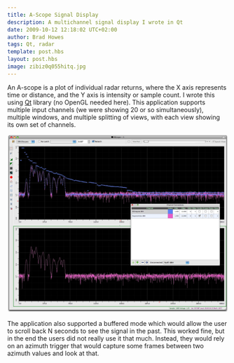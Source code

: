 ```yaml
--- 
title: A-Scope Signal Display
description: A multichannel signal display I wrote in Qt
date: 2009-10-12 12:18:02 UTC+02:00
author: Brad Howes
tags: Qt, radar
template: post.hbs
layout: post.hbs
image: zibiz0q055hitq.jpg
---
```


An A-scope is a plot of individual radar returns, where the X axis represents time or distance, and the Y axis
is intensity or sample count. I wrote this using [Qt](http://www.qt.io) library (no OpenGL needed here). This
application supports multiple input channels (we were showing 20 or so simultaneously), multiple windows, and
multiple splitting of views, with each view showing its own set of channels.

![ppi.jpg](zibiz0q055hitq.jpg)

The application also supported a buffered mode which would allow the user to scroll back N seconds to see the
signal in the past. This worked fine, but in the end the users did not really use it that much. Instead, they
would rely on an azimuth trigger that would capture some frames between two azimuth values and look at that.
